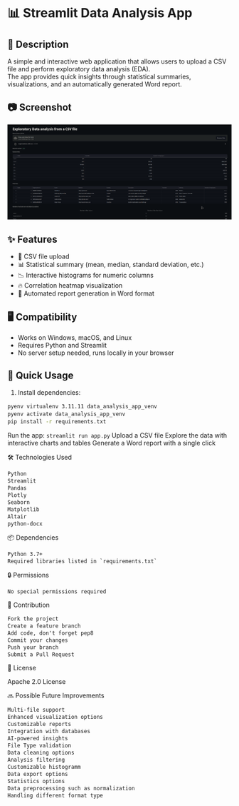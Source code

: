# 📊 Streamlit Data Analysis App

## 📝 Description

A simple and interactive web application that allows users to upload a CSV file and perform exploratory data analysis (EDA).  
The app provides quick insights through statistical summaries, visualizations, and an automatically generated Word report.

## 📷 Screenshot

![](screenshot.png?raw=true "screenshot")

## ✨ Features

- 📂 CSV file upload
- 📊 Statistical summary (mean, median, standard deviation, etc.)
- 📉 Interactive histograms for numeric columns
- 🔥 Correlation heatmap visualization
- 📄 Automated report generation in Word format


## 🖥️ Compatibility

- Works on Windows, macOS, and Linux
- Requires Python and Streamlit
- No server setup needed, runs locally in your browser

## 🚀 Quick Usage

1. Install dependencies:
```bash
pyenv virtualenv 3.11.11 data_analysis_app_venv
pyenv activate data_analysis_app_venv
pip install -r requirements.txt
```
Run the app: 
`streamlit run app.py`
Upload a CSV file
Explore the data with interactive charts and tables
Generate a Word report with a single click

🛠️ Technologies Used

    Python
    Streamlit
    Pandas
    Plotly
    Seaborn
    Matplotlib
    Altair
    python-docx

📦 Dependencies

    Python 3.7+
    Required libraries listed in `requirements.txt`

🔒 Permissions

    No special permissions required

🤝 Contribution

    Fork the project
    Create a feature branch
    Add code, don't forget pep8
    Commit your changes
    Push your branch
    Submit a Pull Request

📄 License

Apache 2.0 License

🔜 Possible Future Improvements

    Multi-file support
    Enhanced visualization options
    Customizable reports
    Integration with databases
    AI-powered insights
    File Type validation
    Data cleaning options
    Analysis filtering
    Customizable histogramm
    Data export options
    Statistics options
    Data preprocessing such as normalization
    Handling different format type


